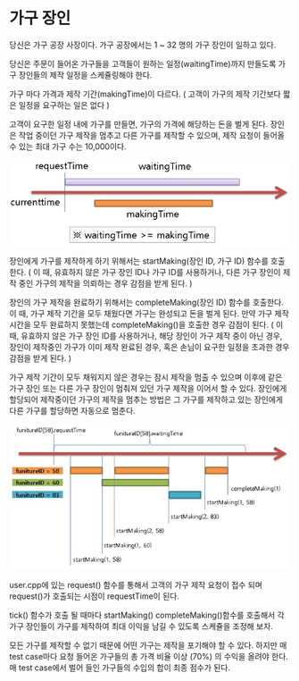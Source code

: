 # 가구 장인

 
당신은 가구 공장 사장이다.
가구 공장에서는 1 ~ 32 명의 가구 장인이 일하고 있다.

당신은 주문이 들어온 가구들을 고객들이 원하는 일정(waitingTime)까지 만들도록 가구 장인들의 제작 일정을 스케쥴링해야 한다.

가구 마다 가격과 제작 기간(makingTime)이 다르다. 
( 고객이 가구의 제작 기간보다 짧은 일정을 요구하는 일은 없다 )

고객이 요구한 일정 내에 가구를 만들면, 가구의 가격에 해당하는 돈을 벌게 된다.
장인은 작업 중이던 가구 제작을 멈추고 다른 가구를 제작할 수 있으며,
제작 요청이 들어올 수 있는 최대 가구 수는 10,000이다.

![graph1](./problem2-1.png)

장인에게 가구를 제작하게 하기 위해서는 startMaking(장인 ID, 가구 ID) 함수를 호출한다.
( 이 때, 유효하지 않은 가구 장인 ID나 가구 ID를 사용하거나, 다른 가구 장인이 제작 중인 가구의 제작을 의뢰하는 경우 감점을 받게 된다. )

장인의 가구 제작을 완료하기 위해서는 completeMaking(장인 ID) 함수를 호출한다.
이 때, 가구 제작 기간을 모두 채웠다면 가구는 완성되고 돈을 벌게 된다.
만약 가구 제작시간을 모두 완료하지 못했는데 completeMaking()을 호출한 경우 감점이 된다.
( 이 때, 유효하지 않은 가구 장인 ID를 사용하거나, 해당 장인이 가구 제작 중이 아닌 경우, 장인이 제작중인 가구가 이미 제작 완료된 경우, 혹은 손님이 요구한 일정을 초과한 경우 감점을 받게 된다. )

가구 제작 기간이 모두 채워지지 않은 경우는 잠시 제작을 멈출 수 있으며
이후에 같은 가구 장인 또는 다른 가구 장인이 멈춰져 있던 가구 제작을 이어서 할 수 있다.
장인에게 할당되어 제작중이던 가구의 제작을 멈추는 방법은 그 가구를 제작하고 있는 장인에게 다른 가구를 할당하면 자동으로 멈춘다.

![graph2](./problem2-2.png)

user.cpp에 있는 request() 함수를 통해서 고객의 가구 제작 요청이 접수 되며 request()가 호출되는 시점이 requestTime이 된다.

tick() 함수가 호출 될 때마다 startMaking() completeMaking()함수를 호출해서 각 가구 장인들이 가구를 제작하여 최대 이익을 남길 수 있도록 스케쥴을 조정해 보자.


모든 가구를 제작할 수 없기 때문에 어떤 가구는 제작을 포기해야 할 수 있다.
하지만 매 test case마다 요청 들어온 가구들의 총 가격 비율 이상 (70%) 의 수익을 올려야 한다.
매 test case에서 벌어 들인 가구들의 수입의 합이 최종 점수가 된다.

